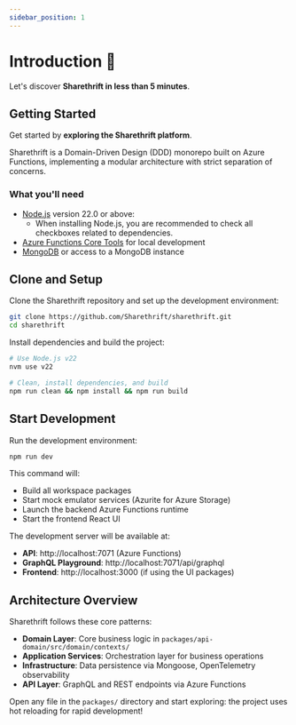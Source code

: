 ```yaml
---
sidebar_position: 1
---
```


# Introduction 👋

Let's discover **Sharethrift in less than 5 minutes**.

## Getting Started

Get started by **exploring the Sharethrift platform**.

Sharethrift is a Domain-Driven Design (DDD) monorepo built on Azure Functions, implementing a modular architecture with strict separation of concerns.

### What you'll need

- [Node.js](https://nodejs.org/en/download/) version 22.0 or above:
  - When installing Node.js, you are recommended to check all checkboxes related to dependencies.
- [Azure Functions Core Tools](https://docs.microsoft.com/en-us/azure/azure-functions/functions-run-local) for local development
- [MongoDB](https://www.mongodb.com/try/download/community) or access to a MongoDB instance

## Clone and Setup

Clone the Sharethrift repository and set up the development environment:

```bash
git clone https://github.com/Sharethrift/sharethrift.git
cd sharethrift
```

Install dependencies and build the project:

```bash
# Use Node.js v22
nvm use v22

# Clean, install dependencies, and build
npm run clean && npm install && npm run build
```

## Start Development

Run the development environment:

```bash
npm run dev
```

This command will:
- Build all workspace packages
- Start mock emulator services (Azurite for Azure Storage)
- Launch the backend Azure Functions runtime
- Start the frontend React UI

The development server will be available at:
- **API**: http://localhost:7071 (Azure Functions)
- **GraphQL Playground**: http://localhost:7071/api/graphql
- **Frontend**: http://localhost:3000 (if using the UI packages)

## Architecture Overview

Sharethrift follows these core patterns:

- **Domain Layer**: Core business logic in `packages/api-domain/src/domain/contexts/`
- **Application Services**: Orchestration layer for business operations
- **Infrastructure**: Data persistence via Mongoose, OpenTelemetry observability  
- **API Layer**: GraphQL and REST endpoints via Azure Functions

Open any file in the `packages/` directory and start exploring: the project uses hot reloading for rapid development!
